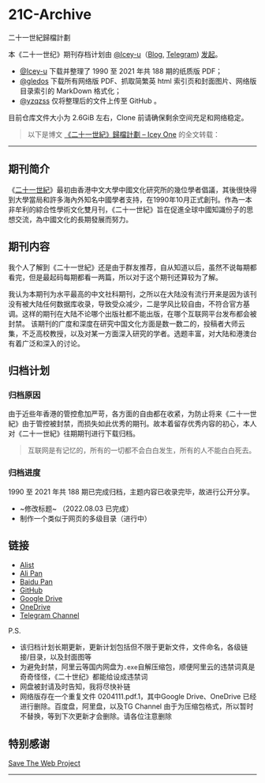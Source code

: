 # 21C-Archive
二十一世紀歸檔計劃

本《二十一世纪》期刊存档计划由 [@Icey-u](https://github.com/Icey-u)（[Blog](https://www.icey.one/), [Telegram](https://t.me/IceySwan)) [发起](https://www.icey.pro/misc/384/)。

- [@Icey-u](https://github.com/Icey-u) 下载并整理了 1990 至 2021 年共 188 期的纸质版 PDF；
- [@gledos](https://github.com/gledos/) 下载所有网络版 PDF、抓取简繁英 html 索引页和封面图片、网络版目录索引的 MarkDown 格式化；
- [@yzqzss](https://github.com/yzqzss/) 仅将整理后的文件上传至 GitHub 。

目前仓库文件大小为 2.6GiB 左右，Clone 前请确保剩余空间充足和网络稳定。

> 以下是博文 [《二十一世紀》歸檔計劃 – Icey One](https://www.icey.one/misc/21c-archive/) 的全文转载：
---

## 期刊简介

《[二十一世紀](http://www.cuhk.edu.hk/ics/21c/zh/introduction.html)》最初由香港中文大學中國文化研究所的幾位學者倡議，其後很快得到大學當局和許多海內外知名中國學者支持，在1990年10月正式創刊。作為一本非牟利的綜合性學術文化雙月刊，《二十一世紀》旨在促進全球中國知識份子的思想交流，為中國文化的長期發展而努力。

## 期刊内容

我个人了解到《二十一世紀》还是由于群友推荐，自从知道以后，虽然不说每期都看完，但是最起码每期都看一两篇，所以对于这个期刊还算较为了解。

我认为本期刊为水平最高的中文社科期刊，之所以在大陆没有流行开来是因为该刊没有被大陆任何数据库收录，导致受众减少，二是学风比较自由，不符合官方基调。这样的期刊在大陆不论哪个出版社都不能出版，在哪个互联网平台发布都会被封禁。 该期刊的广度和深度在研究中国文化方面是数一数二的，投稿者大师云集，不乏高校教授，以及对某一方面深入研究的学者。选题丰富，对大陆和港澳台有着广泛和深入的讨论。

## 归档计划

### 归档原因

由于近些年香港的管控愈加严苛，各方面的自由都在收紧，为防止将来《二十一世紀》由于管控被封禁，而损失如此优秀的期刊。故本着留存优秀内容的初心，本人对《二十一世紀》往期期刊进行下载归档。

> 互联网是有记忆的，所有的一切都不会白白发生，所有的人不能白白死去。

### 归档进度

1990 至 2021 年共 188 期已完成归档，主题内容已收录完毕，故进行公开分享。

-   ~修改标题~ （2022.08.03 已完成）
-   制作一个类似于网页的多级目录（进行中）

## 链接

-   [Alist](https://drive.icey.pro/Twenty-First-Century)
-   [Ali Pan](https://www.aliyundrive.com/s/6cL9wmh3S35)
-   [Baidu Pan](https://pan.baidu.com/s/1iFqtF81eE5Zmb53Z4QuiaA?pwd=7bzh)
-   [GitHub](https://github.com/saveweb/21C-Archive)
-   [Google Drive](https://drive.google.com/drive/folders/1yXYg4_l30xeQhf-dWWlLxyePggyhjmqO?usp=sharing)
-   [OneDrive](https://1drv.ms/u/s!Ag4ia1FjDRAMgcJCOzZoYFYjd22Z9w?e=3ZpxMz)
-   [Telegram Channel](https://t.me/Iceypro/36)

P.S.

-   该归档计划长期更新，更新计划包括但不限于更新文件，文件命名，各级链接/目录，以及封面图等
-   为避免封禁，阿里云等国内网盘为`.exe`自解压缩包，顺便阿里云的违禁词真是奇奇怪怪，《二十世纪》都能给设成违禁词
-   网盘被封请及时告知，我将尽快补链
-   网络版存在一个重复文件 0204111.pdf.1，其中Google Drive、OneDrive 已经进行删除。百度盘，阿里盘，以及TG Channel 由于为压缩包格式，所以暂时不替换，等到下次更新才会删除。请各位注意删除

## 特别感谢

[Save The Web Project](https://saveweb.othing.xyz/)

---
